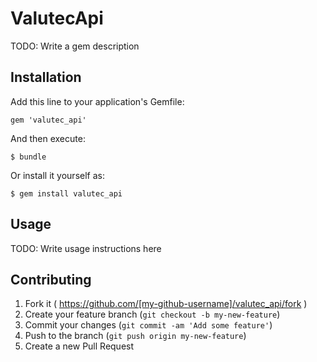 # ValutecApi

TODO: Write a gem description

## Installation

Add this line to your application's Gemfile:

    gem 'valutec_api'

And then execute:

    $ bundle

Or install it yourself as:

    $ gem install valutec_api

## Usage

TODO: Write usage instructions here

## Contributing

1. Fork it ( https://github.com/[my-github-username]/valutec_api/fork )
2. Create your feature branch (`git checkout -b my-new-feature`)
3. Commit your changes (`git commit -am 'Add some feature'`)
4. Push to the branch (`git push origin my-new-feature`)
5. Create a new Pull Request
